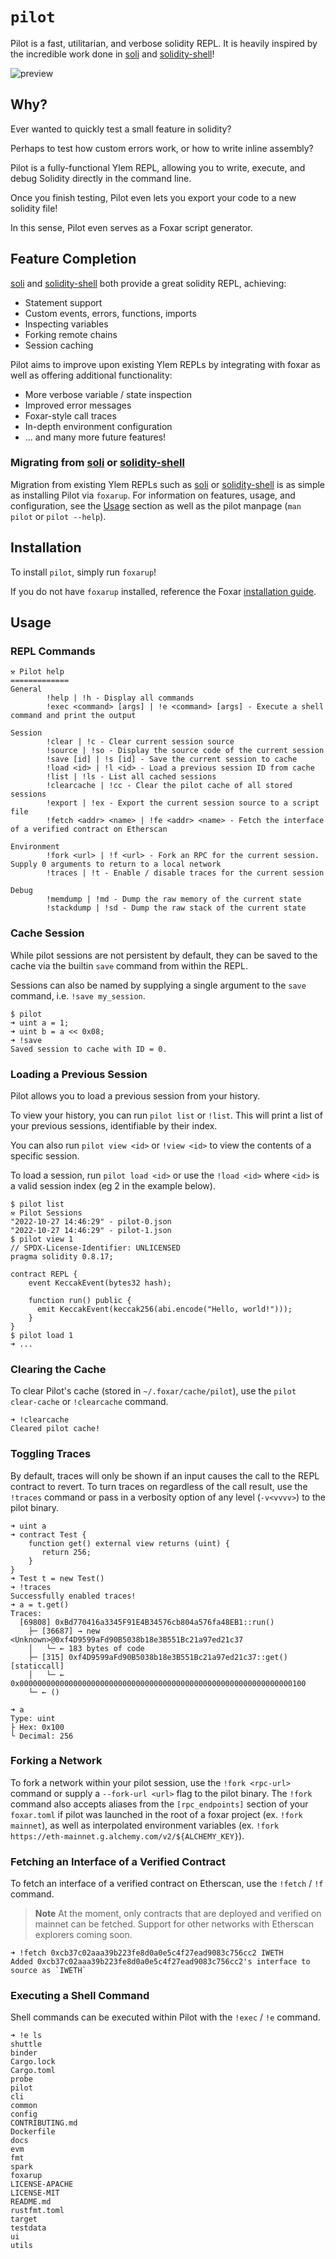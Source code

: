 # `pilot`

Pilot is a fast, utilitarian, and verbose solidity REPL. It is heavily inspired by the incredible work done in [soli](https://github.com/jpopesculian/soli) and [solidity-shell](https://github.com/tintinweb/solidity-shell)!

![preview](./assets/preview.gif)

## Why?

Ever wanted to quickly test a small feature in solidity?

Perhaps to test how custom errors work, or how to write inline assembly?

Pilot is a fully-functional Ylem REPL, allowing you to write, execute, and debug Solidity directly in the command line.

Once you finish testing, Pilot even lets you export your code to a new solidity file!

In this sense, Pilot even serves as a Foxar script generator.

## Feature Completion

[soli](https://github.com/jpopesculian/soli) and [solidity-shell](https://github.com/tintinweb/solidity-shell) both provide a great solidity REPL, achieving:

- Statement support
- Custom events, errors, functions, imports
- Inspecting variables
- Forking remote chains
- Session caching

Pilot aims to improve upon existing Ylem REPLs by integrating with foxar as well as offering additional functionality:

- More verbose variable / state inspection
- Improved error messages
- Foxar-style call traces
- In-depth environment configuration
- ... and many more future features!

### Migrating from [soli](https://github.com/jpopesculian/soli) or [solidity-shell](https://github.com/tintinweb/solidity-shell)

Migration from existing Ylem REPLs such as [soli](https://github.com/jpopesculian/soli) or [solidity-shell](https://github.com/tintinweb/solidity-shell) is as
simple as installing Pilot via `foxarup`. For information on features, usage, and configuration, see the [Usage](#usage) section as well as the pilot manpage (`man pilot` or `pilot --help`).

## Installation

To install `pilot`, simply run `foxarup`!

If you do not have `foxarup` installed, reference the Foxar [installation guide](../README.md#installation).

## Usage

### REPL Commands

```text
⚒️ Pilot help
=============
General
        !help | !h - Display all commands
        !exec <command> [args] | !e <command> [args] - Execute a shell command and print the output

Session
        !clear | !c - Clear current session source
        !source | !so - Display the source code of the current session
        !save [id] | !s [id] - Save the current session to cache
        !load <id> | !l <id> - Load a previous session ID from cache
        !list | !ls - List all cached sessions
        !clearcache | !cc - Clear the pilot cache of all stored sessions
        !export | !ex - Export the current session source to a script file
        !fetch <addr> <name> | !fe <addr> <name> - Fetch the interface of a verified contract on Etherscan

Environment
        !fork <url> | !f <url> - Fork an RPC for the current session. Supply 0 arguments to return to a local network
        !traces | !t - Enable / disable traces for the current session

Debug
        !memdump | !md - Dump the raw memory of the current state
        !stackdump | !sd - Dump the raw stack of the current state
```

### Cache Session

While pilot sessions are not persistent by default, they can be saved to the cache via the builtin `save` command from within the REPL.

Sessions can also be named by supplying a single argument to the `save` command, i.e. `!save my_session`.

```text
$ pilot
➜ uint a = 1;
➜ uint b = a << 0x08;
➜ !save
Saved session to cache with ID = 0.
```

### Loading a Previous Session

Pilot allows you to load a previous session from your history.

To view your history, you can run `pilot list` or `!list`. This will print a list of your previous sessions, identifiable by their index.

You can also run `pilot view <id>` or `!view <id>` to view the contents of a specific session.

To load a session, run `pilot load <id>` or use the `!load <id>` where `<id>` is a valid session index (eg 2 in the example below).

```text
$ pilot list
⚒️ Pilot Sessions
"2022-10-27 14:46:29" - pilot-0.json
"2022-10-27 14:46:29" - pilot-1.json
$ pilot view 1
// SPDX-License-Identifier: UNLICENSED
pragma solidity 0.8.17;

contract REPL {
    event KeccakEvent(bytes32 hash);

    function run() public {
      emit KeccakEvent(keccak256(abi.encode("Hello, world!")));
    }
}
$ pilot load 1
➜ ...
```

### Clearing the Cache

To clear Pilot's cache (stored in `~/.foxar/cache/pilot`), use the `pilot clear-cache` or `!clearcache` command.

```text
➜ !clearcache
Cleared pilot cache!
```

### Toggling Traces

By default, traces will only be shown if an input causes the call to the REPL contract to revert. To turn traces on
regardless of the call result, use the `!traces` command or pass in a verbosity option of any level (`-v<vvvv>`) to
the pilot binary.

```text
➜ uint a
➜ contract Test {
    function get() external view returns (uint) {
       return 256;
    }
}
➜ Test t = new Test()
➜ !traces
Successfully enabled traces!
➜ a = t.get()
Traces:
  [69808] 0xBd770416a3345F91E4B34576cb804a576fa48EB1::run()
    ├─ [36687] → new <Unknown>@0xf4D9599aFd90B5038b18e3B551Bc21a97ed21c37
    │   └─ ← 183 bytes of code
    ├─ [315] 0xf4D9599aFd90B5038b18e3B551Bc21a97ed21c37::get() [staticcall]
    │   └─ ← 0x0000000000000000000000000000000000000000000000000000000000000100
    └─ ← ()

➜ a
Type: uint
├ Hex: 0x100
└ Decimal: 256
```

### Forking a Network

To fork a network within your pilot session, use the `!fork <rpc-url>` command or supply a `--fork-url <url>` flag
to the pilot binary. The `!fork` command also accepts aliases from the `[rpc_endpoints]` section of your `foxar.toml`
if pilot was launched in the root of a foxar project (ex. `!fork mainnet`), as well as interpolated environment variables
(ex. `!fork https://eth-mainnet.g.alchemy.com/v2/${ALCHEMY_KEY}`).

### Fetching an Interface of a Verified Contract

To fetch an interface of a verified contract on Etherscan, use the `!fetch` / `!f` command.

> **Note**
> At the moment, only contracts that are deployed and verified on mainnet can be fetched. Support for other
> networks with Etherscan explorers coming soon.

```text
➜ !fetch 0xcb37c02aaa39b223fe8d0a0e5c4f27ead9083c756cc2 IWETH
Added 0xcb37c02aaa39b223fe8d0a0e5c4f27ead9083c756cc2's interface to source as `IWETH`
```

### Executing a Shell Command

Shell commands can be executed within Pilot with the `!exec` / `!e` command.

```text
➜ !e ls
shuttle
binder
Cargo.lock
Cargo.toml
probe
pilot
cli
common
config
CONTRIBUTING.md
Dockerfile
docs
evm
fmt
spark
foxarup
LICENSE-APACHE
LICENSE-MIT
README.md
rustfmt.toml
target
testdata
ui
utils
```
